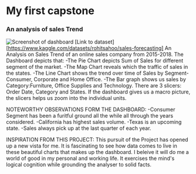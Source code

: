 # My first capstone
### An analysis of sales Trend
![Screenshot of dashboard](https://i.gyazo.com/8872346f5ae9ea346954bb9138918680.png)
[Link to dataset][https://www.kaggle.com/datasets/rohitsahoo/sales-forecasting]
An Analysis on Sales Trend of an online sales company from 2015-2018.
The Dashboard depicts that:
-The Pie Chart depicts Sum of Sales for different segment of the market.
-The Map Chart reveals which the traffic of sales in the states.
-The Line Chart shows the trend over time of Sales by Segment-Consumer, Corporate and Home Office.
-The Bar graph shows us sales by Category:Furniture, Office Supplies and Technology.
There are 3 slicers: Order Date, Category and States. If the dashboard gives us a macro picture, the slicers helps us zoom into the individual units. 

NOTEWORTHY OBSERVATIONS FORM THE DASHBOARD:
-Consumer Segment has been a furitful ground all the while all through the years considered.
-California has highest sales volume.
-Texas is an upcoming state.
-Sales always pick up at the last quarter of each year.

INSPIRATION FROM THIS PROJECT:
This pursuit of the Project has opened up a new vista for me. It is fascinating to see how data comes to live in these beautiful charts that makes up the dashboard. I beleive it will do me a world of good in my personal and working life. It exercises the mind's logical cognition while grounding the analyser to solid facts.
